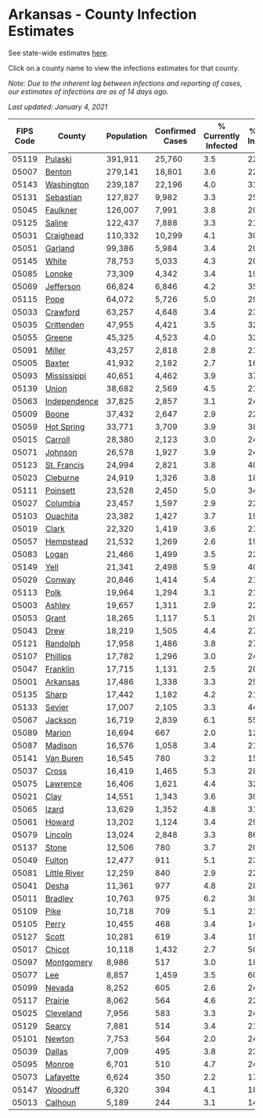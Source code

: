 # Arkansas - County Infection Estimates

See state-wide estimates [here](/infections/us-ar).

Click on a county name to view the infections estimates for that county.

*Note: Due to the inherent lag between infections and reporting of cases, our estimates of infections are as of 14 days ago.*

*Last updated: January 4, 2021*

|   FIPS Code |                       County |   Population |   Confirmed Cases |   % Currently Infected |   % Total Infected |
|-------------|------------------------------|--------------|-------------------|------------------------|--------------------|
|       05119 |           [Pulaski](pulaski) |      391,911 |            25,760 |                    3.5 |               22.0 |
|       05007 |             [Benton](benton) |      279,141 |            18,801 |                    3.6 |               22.3 |
|       05143 |     [Washington](washington) |      239,187 |            22,196 |                    4.0 |               31.3 |
|       05131 |       [Sebastian](sebastian) |      127,827 |             9,982 |                    3.3 |               25.7 |
|       05045 |         [Faulkner](faulkner) |      126,007 |             7,991 |                    3.8 |               20.8 |
|       05125 |             [Saline](saline) |      122,437 |             7,888 |                    3.3 |               21.0 |
|       05031 |       [Craighead](craighead) |      110,332 |            10,299 |                    4.1 |               30.7 |
|       05051 |           [Garland](garland) |       99,386 |             5,984 |                    3.4 |               20.0 |
|       05145 |               [White](white) |       78,753 |             5,033 |                    4.3 |               20.1 |
|       05085 |             [Lonoke](lonoke) |       73,309 |             4,342 |                    3.4 |               19.1 |
|       05069 |       [Jefferson](jefferson) |       66,824 |             6,846 |                    4.2 |               35.0 |
|       05115 |                 [Pope](pope) |       64,072 |             5,726 |                    5.0 |               29.6 |
|       05033 |         [Crawford](crawford) |       63,257 |             4,648 |                    3.4 |               23.7 |
|       05035 |     [Crittenden](crittenden) |       47,955 |             4,421 |                    3.5 |               32.2 |
|       05055 |             [Greene](greene) |       45,325 |             4,523 |                    4.0 |               32.6 |
|       05091 |             [Miller](miller) |       43,257 |             2,818 |                    2.8 |               21.7 |
|       05005 |             [Baxter](baxter) |       41,932 |             2,182 |                    2.7 |               16.3 |
|       05093 |   [Mississippi](mississippi) |       40,651 |             4,462 |                    3.9 |               37.0 |
|       05139 |               [Union](union) |       38,682 |             2,569 |                    4.5 |               21.8 |
|       05063 | [Independence](independence) |       37,825 |             2,857 |                    3.1 |               24.8 |
|       05009 |               [Boone](boone) |       37,432 |             2,647 |                    2.9 |               22.8 |
|       05059 |     [Hot Spring](hot-spring) |       33,771 |             3,709 |                    3.9 |               38.8 |
|       05015 |           [Carroll](carroll) |       28,380 |             2,123 |                    3.0 |               24.7 |
|       05071 |           [Johnson](johnson) |       26,578 |             1,927 |                    3.9 |               24.6 |
|       05123 |   [St. Francis](st.-francis) |       24,994 |             2,821 |                    3.8 |               40.0 |
|       05023 |         [Cleburne](cleburne) |       24,919 |             1,326 |                    3.8 |               18.3 |
|       05111 |         [Poinsett](poinsett) |       23,528 |             2,450 |                    5.0 |               34.2 |
|       05027 |         [Columbia](columbia) |       23,457 |             1,597 |                    2.9 |               22.4 |
|       05103 |         [Ouachita](ouachita) |       23,382 |             1,427 |                    3.7 |               19.5 |
|       05019 |               [Clark](clark) |       22,320 |             1,419 |                    3.6 |               21.1 |
|       05057 |       [Hempstead](hempstead) |       21,532 |             1,269 |                    2.6 |               19.4 |
|       05083 |               [Logan](logan) |       21,466 |             1,499 |                    3.5 |               22.7 |
|       05149 |                 [Yell](yell) |       21,341 |             2,498 |                    5.9 |               40.6 |
|       05029 |             [Conway](conway) |       20,846 |             1,414 |                    5.4 |               21.5 |
|       05113 |                 [Polk](polk) |       19,964 |             1,294 |                    3.1 |               21.2 |
|       05003 |             [Ashley](ashley) |       19,657 |             1,311 |                    2.9 |               22.4 |
|       05053 |               [Grant](grant) |       18,265 |             1,117 |                    5.1 |               20.0 |
|       05043 |                 [Drew](drew) |       18,219 |             1,505 |                    4.4 |               27.0 |
|       05121 |         [Randolph](randolph) |       17,958 |             1,486 |                    3.8 |               27.3 |
|       05107 |         [Phillips](phillips) |       17,782 |             1,296 |                    3.0 |               24.4 |
|       05047 |         [Franklin](franklin) |       17,715 |             1,131 |                    2.5 |               20.5 |
|       05001 |         [Arkansas](arkansas) |       17,486 |             1,338 |                    3.3 |               25.2 |
|       05135 |               [Sharp](sharp) |       17,442 |             1,182 |                    4.2 |               21.8 |
|       05133 |             [Sevier](sevier) |       17,007 |             2,105 |                    3.3 |               44.4 |
|       05067 |           [Jackson](jackson) |       16,719 |             2,839 |                    6.1 |               55.3 |
|       05089 |             [Marion](marion) |       16,694 |               667 |                    2.0 |               12.6 |
|       05087 |           [Madison](madison) |       16,576 |             1,058 |                    3.4 |               21.5 |
|       05141 |       [Van Buren](van-buren) |       16,545 |               780 |                    3.2 |               15.8 |
|       05037 |               [Cross](cross) |       16,419 |             1,465 |                    5.3 |               28.9 |
|       05075 |         [Lawrence](lawrence) |       16,406 |             1,621 |                    4.4 |               32.5 |
|       05021 |                 [Clay](clay) |       14,551 |             1,343 |                    3.6 |               30.2 |
|       05065 |               [Izard](izard) |       13,629 |             1,352 |                    4.8 |               31.3 |
|       05061 |             [Howard](howard) |       13,202 |             1,124 |                    3.4 |               29.3 |
|       05079 |           [Lincoln](lincoln) |       13,024 |             2,848 |                    3.3 |               86.1 |
|       05137 |               [Stone](stone) |       12,506 |               780 |                    3.7 |               20.7 |
|       05049 |             [Fulton](fulton) |       12,477 |               911 |                    5.1 |               23.2 |
|       05081 | [Little River](little-river) |       12,259 |               840 |                    2.9 |               22.8 |
|       05041 |               [Desha](desha) |       11,361 |               977 |                    4.8 |               28.9 |
|       05011 |           [Bradley](bradley) |       10,763 |               975 |                    6.2 |               30.4 |
|       05109 |                 [Pike](pike) |       10,718 |               709 |                    5.1 |               21.9 |
|       05105 |               [Perry](perry) |       10,455 |               468 |                    3.4 |               14.2 |
|       05127 |               [Scott](scott) |       10,281 |               619 |                    3.4 |               19.0 |
|       05017 |             [Chicot](chicot) |       10,118 |             1,432 |                    2.7 |               50.6 |
|       05097 |     [Montgomery](montgomery) |        8,986 |               517 |                    3.0 |               18.5 |
|       05077 |                   [Lee](lee) |        8,857 |             1,459 |                    3.5 |               60.6 |
|       05099 |             [Nevada](nevada) |        8,252 |               605 |                    2.6 |               24.9 |
|       05117 |           [Prairie](prairie) |        8,062 |               564 |                    4.6 |               22.9 |
|       05025 |       [Cleveland](cleveland) |        7,956 |               583 |                    3.3 |               24.7 |
|       05129 |             [Searcy](searcy) |        7,881 |               514 |                    3.4 |               21.6 |
|       05101 |             [Newton](newton) |        7,753 |               564 |                    2.0 |               24.3 |
|       05039 |             [Dallas](dallas) |        7,009 |               495 |                    3.8 |               23.3 |
|       05095 |             [Monroe](monroe) |        6,701 |               510 |                    4.7 |               24.1 |
|       05073 |       [Lafayette](lafayette) |        6,624 |               350 |                    2.2 |               17.5 |
|       05147 |         [Woodruff](woodruff) |        6,320 |               394 |                    4.1 |               18.9 |
|       05013 |           [Calhoun](calhoun) |        5,189 |               244 |                    3.1 |               14.9 |